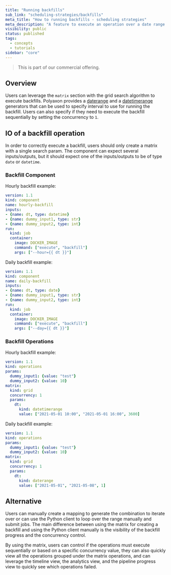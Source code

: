 ```yaml
---
title: "Running backfills"
sub_link: "scheduling-strategies/backfills"
meta_title: "How to running backfills - scheduling strategies"
meta_description: "A feature to execute an operation over a date range or datetime rage with or without concurrency."
visibility: public
status: published
tags:
  - concepts
  - tutorials
sidebar: "core"
---
```


<blockquote class="commercial">This is part of our commercial offering.</blockquote>

## Overview

Users can leverage the `matrix` section with the grid search algorithm to execute backfills. 
Polyaxon provides a [daterange](/docs/automation/optimization-engine/params/#v1hpdaterange) and a [datetimerange](/docs/automation/optimization-engine/params/#v1hpdatetimerange)
generators that can be used to specify interval to use for running the backfill. Users can also specify if they need to execute the backfill sequentially by setting 
the concurrency to `1`.

## IO of a backfill operation

In order to correctly execute a backfill, users should only create a matrix with a single search param. The component can expect several inputs/outputs, 
but it should expect one of the inputs/outputs to be of type `date` or `datetime`.

### Backfill Component

Hourly backfill example:

```yaml
version: 1.1
kind: component
name: hourly-backfill
inputs:
- {name: dt, type: datetime}
- {name: dummy_input1, type: str}
- {name: dummy_input2, type: int}
run:
  kind: job
  container:
    image: DOCKER_IMAGE
    command: ["execute", "backfill"]
    args: ["--hour={{ dt }}"]
```

Daily backfill example:

```yaml
version: 1.1
kind: component
name: daily-backfill
inputs:
- {name: dt, type: date}
- {name: dummy_input1, type: str}
- {name: dummy_input2, type: int}
run:
  kind: job
  container:
    image: DOCKER_IMAGE
    command: ["execute", "backfill"]
    args: ["--day={{ dt }}"]
```

### Backfill Operations

Hourly backfill example:

```yaml
version: 1.1
kind: operations
params:
  dummy_input1: {value: "test"}
  dummy_input2: {value: 10}
matrix:
  kind: grid
  concurrency: 1
  params:
    dt:
      kind: datetimerange
      value: ["2021-05-01 10:00", "2021-05-01 16:00", 3600]
``` 

Daily backfill example:

```yaml
version: 1.1
kind: operations
params:
  dummy_input1: {value: "test"}
  dummy_input2: {value: 10}
matrix:
  kind: grid
  concurrency: 1
  params:
    dt:
      kind: daterange
      value: ["2021-05-01", "2021-05-08", 1]
``` 

## Alternative

Users can manually create a mapping to generate the combination to iterate over or can use the Python client to loop over the range manually and submit jobs.
The main difference between using the matrix for creating a backfill and using the Python client manually is the visibility of the backfill progress and the concurrency control.

By using the matrix, users can control if the operations must execute sequentially or based on a specific concurrency value, they can also quickly view all the operations
grouped under the matrix operations, and can leverage the timeline view, the analytics view, and the pipeline progress view to quickly see which operations failed.
